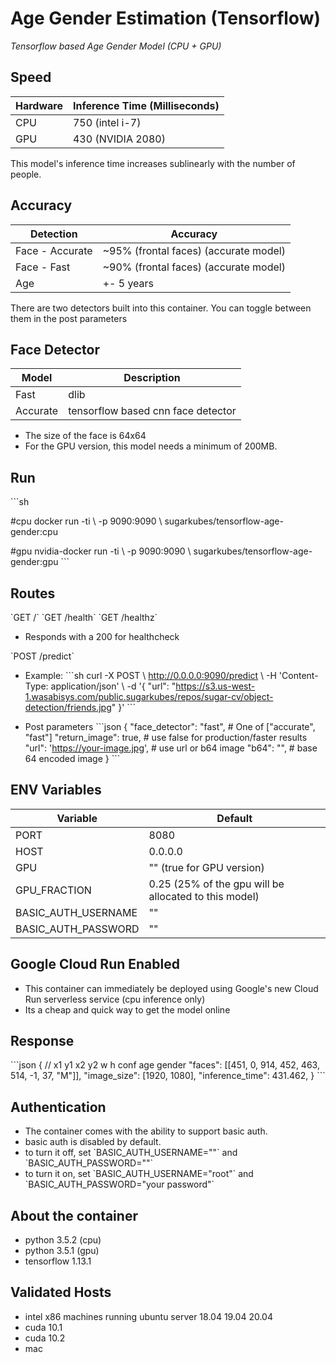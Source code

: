# Age Gender Estimation (Tensorflow)

*Tensorflow based Age Gender Model (CPU + GPU)*

## Speed
| Hardware 	| Inference Time (Milliseconds)
|----------	|-------------------------------
| CPU      	| 750 (intel i-7)
| GPU      	| 430 (NVIDIA 2080)

This model's inference time increases sublinearly with the number of people.

## Accuracy
| Detection       | Accuracy
|---------------	|-------------------------------
| Face - Accurate | ~95% (frontal faces) (accurate model)
| Face - Fast     | ~90% (frontal faces) (accurate model)
| Age      	      | +- 5 years

There are two detectors built into this container. You can toggle between them in the post parameters

## Face Detector

| Model     | Description
|----------	|-------------------------------
| Fast      | dlib
| Accurate  | tensorflow based cnn face detector

- The size of the face is 64x64
- For the GPU version, this model needs a minimum of 200MB.

## Run
\`\`\`sh

#cpu
docker run -ti \\
-p 9090:9090 \\
sugarkubes/tensorflow-age-gender:cpu

#gpu
nvidia-docker run -ti \\
-p 9090:9090 \\
sugarkubes/tensorflow-age-gender:gpu
\`\`\`


## Routes

\`GET /\`
\`GET /health\`
\`GET /healthz\`
- Responds with a 200 for healthcheck

\`POST /predict\`
- Example:
\`\`\`sh
curl -X POST \\
http://0.0.0.0:9090/predict \\
-H 'Content-Type: application/json' \\
-d '{ "url": "https://s3.us-west-1.wasabisys.com/public.sugarkubes/repos/sugar-cv/object-detection/friends.jpg" }'
\`\`\`

- Post parameters
\`\`\`json
{
  "face_detector": "fast", # One of ["accurate", "fast"]
  "return_image": true, # use false for production/faster results
  "url": 'https://your-image.jpg', # use url or b64 image
  "b64": "", # base 64 encoded image
}
\`\`\`


## ENV Variables

| Variable 	   | Default
|------------  |-------------------------------
| PORT         | 8080
| HOST         | 0.0.0.0
| GPU          | "" (true for GPU version)
| GPU_FRACTION | 0.25 (25% of the gpu will be allocated to this model)
| BASIC_AUTH_USERNAME | ""
| BASIC_AUTH_PASSWORD | ""

## Google Cloud Run Enabled

- This container can immediately be deployed using Google's new Cloud Run serverless service (cpu inference only)
- Its a cheap and quick way to get the model online

## Response

\`\`\`json
{
  //         x1   y1   x2   y2   w    h  conf age gender
  "faces": [[451, 0, 914, 452, 463, 514, -1, 37, "M"]],
  "image_size": [1920, 1080],
  "inference_time": 431.462,
}
\`\`\`


## Authentication
- The container comes with the ability to support basic auth.
- basic auth is disabled by default.
- to turn it off, set \`BASIC_AUTH_USERNAME=""\` and \`BASIC_AUTH_PASSWORD=""\`
- to turn it on, set \`BASIC_AUTH_USERNAME="root"\` and \`BASIC_AUTH_PASSWORD="your password"\`

## About the container
- python 3.5.2 (cpu)
- python 3.5.1 (gpu)
- tensorflow 1.13.1

## Validated Hosts
- intel x86 machines running ubuntu server 18.04 19.04 20.04
- cuda 10.1
- cuda 10.2
- mac 
